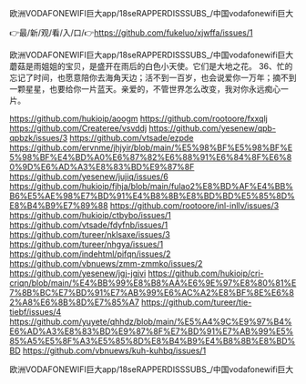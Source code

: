 欧洲VODAFONEWIFI巨大app/18seRAPPERDISSSUBS_/中国vodafonewifi巨大

👉最/新/观/看/入/口/👉https://github.com/fukeluo/xjwffa/issues/1

欧洲VODAFONEWIFI巨大app/18seRAPPERDISSSUBS_/中国vodafonewifi巨大蘑菇是雨姐姐的宝贝，是盛开在雨后的白色小天使。它们是大地之花。
		36、忙的忘记了时间，也愿意陪你去海角天边；活不到一百岁，也会说爱你一万年；摘不到一颗星星，也要给你一片蓝天。亲爱的，不管世界怎么改变，我对你永远痴心一片。


https://github.com/hukioip/aoogm
https://github.com/rootoore/fxxqlj
https://github.com/Createree/vsvddj
https://github.com/yesenew/qpb-qpbzk/issues/3
https://github.com/vtsade/ezpde
https://github.com/ervnme/jhjyir/blob/main/%E5%98%BF%E5%98%BF%E5%98%BF%E4%BD%A0%E6%87%82%E6%88%91%E6%84%8F%E6%80%9D%E6%AD%A3%E8%83%BD%E9%87%8F
https://github.com/yesenew/jujiq/issues/6
https://github.com/hukioip/fjhja/blob/main/fulao2%E8%BD%AF%E4%BB%B6%E5%AE%98%E7%BD%91%E4%B8%8B%E8%BD%BD%E5%85%8D%E8%B4%B9%E7%89%88
https://github.com/rootoore/inl-inllv/issues/3
https://github.com/hukioip/ctbybo/issues/1
https://github.com/vtsade/fdyfnb/issues/1
https://github.com/tureer/nklsaxe/issues/3
https://github.com/tureer/nhgya/issues/1
https://github.com/indehtml/pifqn/issues/2
https://github.com/vbnuews/zmm-zmmko/issues/2
https://github.com/yesenew/jgj-jgjvi
https://github.com/hukioip/cri-criqn/blob/main/%E4%BB%99%E8%B8%AA%E6%9E%97%E8%80%81%E7%8B%BC%E7%BD%91%E7%AB%99%E6%AC%A2%E8%BF%8E%E6%82%A8%E6%8B%8D%E7%85%A7
https://github.com/tureer/tie-tiebf/issues/4
https://github.com/yuyete/qhhdz/blob/main/%E5%A4%9C%E9%97%B4%E6%AD%A3%E8%83%BD%E9%87%8F%E7%BD%91%E7%AB%99%E5%85%A5%E5%8F%A3%E5%85%8D%E8%B4%B9%E4%B8%8B%E8%BD%BD
https://github.com/vbnuews/kuh-kuhbq/issues/1

欧洲VODAFONEWIFI巨大app/18seRAPPERDISSSUBS_/中国vodafonewifi巨大

